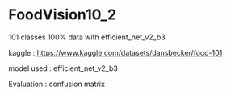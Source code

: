 # FoodVision10_2

101 classes 100% data with efficient_net_v2_b3  

kaggle : https://www.kaggle.com/datasets/dansbecker/food-101  

model used : efficient_net_v2_b3  

Evaluation : confusion matrix  
